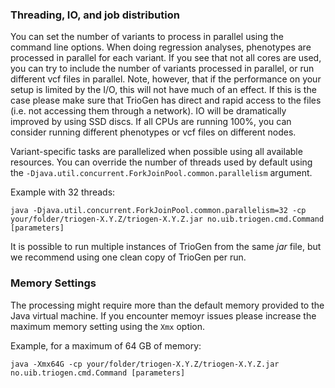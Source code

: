 ### Threading, IO, and job distribution

You can set the number of variants to process in parallel using the command line options. When doing regression analyses, phenotypes are processed in parallel for each variant. If you see that not all cores are used, you can try to include the number of variants processed in parallel, or run different vcf files in parallel. Note, however, that if the performance on your setup is limited by the I/O, this will not have much of an effect. If this is the case please make sure that TrioGen has direct and rapid access to the files (i.e. not accessing them through a network). IO will be dramatically improved by using SSD discs. If all CPUs are running 100%, you can consider running different phenotypes or vcf files on different nodes.

Variant-specific tasks are parallelized when possible using all available resources. You can override the number of threads used by default using the `-Djava.util.concurrent.ForkJoinPool.common.parallelism` argument. 

Example with 32 threads:
```
java -Djava.util.concurrent.ForkJoinPool.common.parallelism=32 -cp your/folder/triogen-X.Y.Z/triogen-X.Y.Z.jar no.uib.triogen.cmd.Command [parameters]
```

It is possible to run multiple instances of TrioGen from the same _jar_ file, but we recommend using one clean copy of TrioGen per run.


### Memory Settings

The processing might require more than the default memory provided to the Java virtual machine. If you encounter memoyr issues please increase the maximum memory setting using the `Xmx` option. 

Example, for a maximum of 64 GB of memory:
```
java -Xmx64G -cp your/folder/triogen-X.Y.Z/triogen-X.Y.Z.jar no.uib.triogen.cmd.Command [parameters]
```

